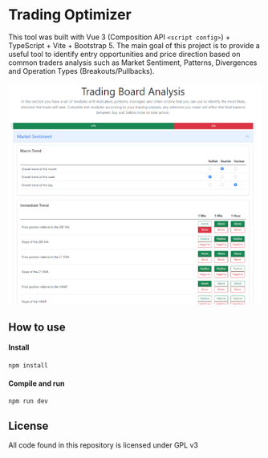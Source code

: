 # Trading Optimizer

This tool was built with Vue 3 (Composition API `<script config>`) + TypeScript + Vite + Bootstrap 5.
The main goal of this project is to provide a useful tool to identify entry opportunities and price direction based on common traders analysis such as Market Sentiment, Patterns, Divergences and Operation Types (Breakouts/Pullbacks).

![Trading Board Analysis](/src/assets/trading-board.png)

## How to use

#### Install

```
npm install
```

#### Compile and run

```
npm run dev
```

## License

All code found in this repository is licensed under GPL v3